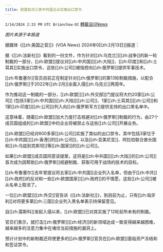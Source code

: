 ```yaml
---
title: 欧盟拟对三家中共国企业实施出口禁令
---
```

`2/14/2024 2:33 PM UTC Brianchow-DC` [轉載自GNews](https://gnews.org/articles/2305671)

*图片来源于本报道*

据媒体《[[zh:美国之音]]》(VOA News) 2024年0[[zh:2月13日]]报道：

据《[[zh:法新社]]》看到的一份文件，作为针对[[zh:乌克兰]][[zh:战争]]的新一轮制裁的一部分，[[zh:欧盟]]提议对[[zh:中共国]][[zh:大陆]]、[[zh:印度]]和[[zh:土耳其]]实施出口禁令，这些[[zh:公司]]被指控向[[zh:俄罗斯]]提供军事技术。

[[zh:布鲁塞尔]]官员目前正在制定针对[[zh:俄罗斯]]的第13轮制裁措施，以配合[[zh:俄罗斯]]于2022年[[zh:2月]]全面入侵[[zh:乌克兰]]两周年。

作为推动这一制裁的一部分，[[zh:欧盟]][[zh:外交部]]门提议将大约20家[[zh:公司]] (包括3家[[zh:中共国]][[zh:大陆]][[zh:公司]]、1家[[zh:土耳其]][[zh:公司]]和1家[[zh:印度]][[zh:公司]])列入向[[zh:俄罗斯军方]]提供支持的出口黑名单中。

这意味着，随着[[zh:欧盟]]加大力度打击规避对[[zh:俄罗斯]]制裁的行为，由27个成员国组成的[[zh:欧盟]]中的企业将被禁止与这些[[zh:公司]]开展业务。

[[zh:欧盟]]已经对600多家[[zh:公司]]实施了类似的出口禁令，其中包括3家位于[[zh:中共国]][[zh:香港]]的[[zh:公司]]，以及[[zh:亚美尼亚]]、阿拉伯联合酋长国和[[zh:乌兹别克斯坦]]等[[zh:国家]]的[[zh:公司]]。

如果[[zh:欧盟]]成员国同意该提案，这将是[[zh:中共国]][[zh:大陆]]的[[zh:公司]]首次成为因帮助[[zh:俄罗斯]]规避制裁、获取可用于战场的技术的目标。

[[zh:布鲁塞尔]]去年曾提议将五家[[zh:中共国]]企业列入名单，但由于[[zh:中共]][[zh:政府]]的反对和一些[[zh:欧盟国家]][[zh:政府]]的不情愿，这些[[zh:公司]]被从名单上取消了。

一位[[zh:欧盟]][[zh:外交]]官告诉《[[zh:法新社]]》，到目前为止，只有[[zh:匈牙利]]对将更多第[[zh:三国]]企业列入黑名单表示持保留意见。

自[[zh:莫斯科]]发起入侵以来，[[zh:欧盟]]已对其实施了12轮前所未有的制裁。

官员们表示，就打击[[zh:俄罗斯]][[zh:经济]]的新领域达成一致变得越来越困难，越来越多的注意力集中在堵住当前措施的漏洞上。

预计计划中的新制裁还将使更多的[[zh:俄罗斯]]官员在[[zh:欧盟]]面临资产冻结和和签证禁令。
